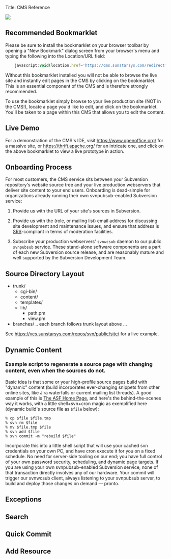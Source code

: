 Title: CMS Reference

<div class="float-lg-right">
	<img src="/images/sunstarstaronly.png"></img>
</div>

## Recommended Bookmarklet

Please be sure to install the bookmarklet on your browser toolbar by opening a "New Bookmark" dialog screen from your browser's menu and typing the following into the Location/URL field:

```javascript
	javascript:void(location.href='https://cms.sunstarsys.com/redirect?uri='+escape(location.href))
```

Without this bookmarklet installed you will not be able to browse the live site and instantly edit pages in the CMS by clicking on the bookmarklet. This is an essential component of the CMS and is therefore strongly recommended.

To use the bookmarklet simply browse to your live production site (NOT in the CMS!), locate a page you'd like to edit, and click on the bookmarklet. You'll be taken to a page within this CMS that allows you to edit the content.

## Live Demo

For a demonstration of the CMS's IDE, visit <https://www.openoffice.org/> for a massive site, or <https://thrift.apache.org/> for an intricate one, and click on the above bookmarklet to view a live prototype in action.

## Onboarding Process

For most customers, the CMS service sits between your Subversion repository's website source tree and your live production webservers that deliver site content to your end users.  Onboarding is dead-simple for organizations already running their own svnpubsub-enabled Subversion service:

1. Provide us with the URL of your site's sources in Subversion.

2. Provide us with the (role, or mailing list) email address for discussing site development and maintenance issues, and ensure that address is [SRS](https://en.wikipedia.org/wiki/Sender_Rewriting_Scheme)-compliant in terms of moderation facilities.

3. Subscribe your production webservers' `svnwcsub` daemon to our public `svnpubsub` service.  These stand-alone software components are a part of each new Subversion source release, and are reasonably mature and well supported by the Subversion Development Team.

## Source Directory Layout

- trunk/
	- cgi-bin/
	- content/
	- templates/
	- lib/
		- path.pm
		- view.pm
- branches/
	.. each branch follows trunk layout above ...

See <https://vcs.sunstarsys.com/repos/svn/public/site/> for a live example.

## Dynamic Content

### Example script to regenerate a source page with changing content, even when the sources do not.

Basic idea is that some or your high-profile source pages build with "dynamic" content (build incorporates ever-changing snippets from other online sites, like Jira waterfalls or current mailing list threads).
A good example of this is [The ASF Home Page](https://www.apache.org/), and here's the behind-the-scenes way it works, with a little shell+svn+cron magic as exemplified here (dynamic build's source file as `$file` below):

```shell
% cp $file $file.tmp
% svn rm $file
% mv $file.tmp $file
% svn add $file
% svn commit -m "rebuild $file"
```

Incorporate this into a little shell script that will use your cached svn credentials on your own PC, and have cron execute it for you on a fixed schedule.  No need for server-side tooling on our end; you have full control of your own password security, scheduling, and dynamic page targets.  If you are using your own svnpubsub-enabled Subversion service, none of that transaction directly involves any of our hardware. Your commit will trigger our svnwcsub client, always listening to your svnpubsub server, to build and deploy those changes on demand &mdash; pronto.

## Exceptions

## Search

## Quick Commit

## Add Resource
